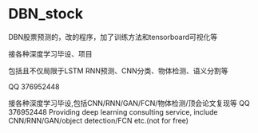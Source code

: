 # DBN_stock
DBN股票预测的，改的程序，加了训练方法和tensorboard可视化等

接各种深度学习毕设、项目

包括且不仅局限于LSTM RNN预测、CNN分类、物体检测、语义分割等

QQ 376952448

接各种深度学习毕设,包括CNN/RNN/GAN/FCN/物体检测/顶会论文复现等 QQ 376952448
Providing deep learning consulting service, include CNN/RNN/GAN/object detection/FCN etc.(not for free)
